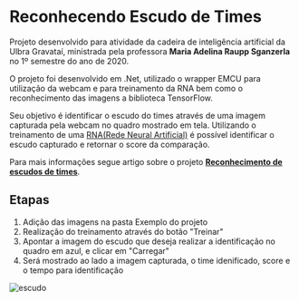 <h1>Reconhecendo Escudo de Times</h1

Projeto desenvolvido para atividade da cadeira de inteligência artificial da Ulbra Gravataí, ministrada pela professora
<b>Maria Adelina Raupp Sganzerla</b> no 1º semestre do ano de 2020.

O projeto foi desenvolvido em .Net, utilizado o wrapper EMCU para utilização da webcam e para treinamento da RNA bem como o reconhecimento das imagens a biblioteca TensorFlow.

Seu objetivo é identificar o escudo do times através de uma imagem capturada pela webcam no quadro mostrado em tela. Utilizando o treinamento de uma <a href="https://pt.wikipedia.org/wiki/Rede_neural_artificial">RNA(Rede Neural Artificial)</a> é possível identificar o escudo capturado e retornar o score da comparação.

Para mais informações segue artigo sobre o projeto <b><a href="https://drive.google.com/file/d/1K1PfwLXZG3tjLYHzT585ZyiPW32z0MkB/view?usp=sharing">Reconhecimento de escudos de times</a></b>.

<h2>Etapas</h2>
<ol>
  <li>Adição das imagens na pasta Exemplo do projeto</li>
  <li>Realização do treinamento através do botão "Treinar"</li>
  <li>Apontar a imagem do escudo que deseja realizar a identificação no quadro em azul, e clicar em "Carregar"</li>
  <li>Será mostrado ao lado a imagem capturada, o time idenificado, score e o tempo para identificação</li>
</ol>

![escudo](https://user-images.githubusercontent.com/39543693/99758723-1859c580-2ad1-11eb-9b91-fe34a0f56deb.PNG)
